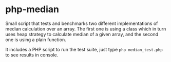 # php-median

Small script that tests and benchmarks two different implementations
of median calculation over an array. The first one is using a class
which in turn uses heap strategy to calculate median of a given array,
and the second one is using a plain function.

It includes a PHP script to run the test suite, just type `php median_test.php` to see results in console.
